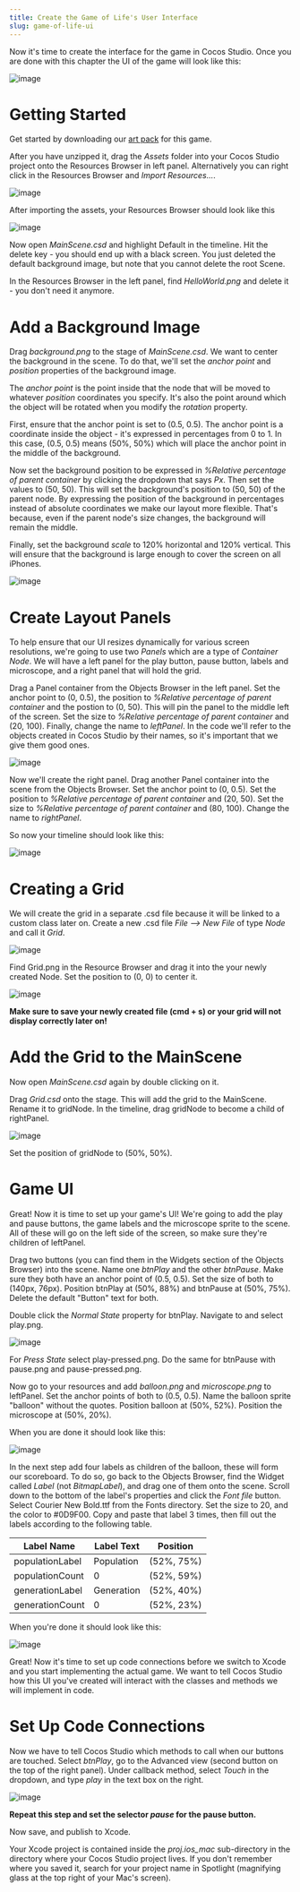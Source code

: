 ```yaml
---
title: Create the Game of Life's User Interface
slug: game-of-life-ui
---       
```


Now it's time to create the interface for the game in Cocos Studio. Once you are done with this chapter the UI of the game will look like this:

![image](https://s3.amazonaws.com/mgwu-misc/GameOfLife+Cocos+Studio+Tutorial/finalUI.png)

Getting Started
===============

Get started by downloading our [art
pack](https://s3.amazonaws.com/mgwu-misc/GameOfLife+Cocos+Studio+Tutorial/Assets.zip)
for this game.

After you have unzipped it, drag the *Assets* folder into your
Cocos Studio project onto the Resources Browser in left panel. Alternatively you can right click in the Resources Browser and *Import Resources...*.
	
![image](https://s3.amazonaws.com/mgwu-misc/GameOfLife+Cocos+Studio+Tutorial/rightClickImport.png)

After importing the assets, your Resources Browser should look like this

![image](https://s3.amazonaws.com/mgwu-misc/GameOfLife+Cocos+Studio+Tutorial/assetsExpanded.png)

Now open *MainScene.csd* and highlight Default in the timeline.
Hit the delete key - you should end up with a black screen. You just deleted the default background image, but note that you cannot delete the root Scene. 

In the Resources Browser in the left panel, find *HelloWorld.png* and delete it - you don't need it anymore.

Add a Background Image
======================

Drag *background.png* to the stage of *MainScene.csd*. We want to center the background in the scene. To do that, we'll set the *anchor point* and *position* properties of the background image.

The *anchor point* is the point inside that the node that will be moved to whatever *position* coordinates you specify. It's also the point around which the object will be rotated when you modify the *rotation* property.

First, ensure that the anchor point is set to (0.5, 0.5). The anchor point is a coordinate inside the object - it's expressed in percentages from 0 to 1.  In this case, (0.5, 0.5) means (50%, 50%) which will place the anchor point in the middle of the background. 

Now set the background position to be expressed in *%Relative percentage of parent container* by clicking the dropdown that says *Px*. Then set the values to (50, 50). This will set the background's position to (50, 50) of the parent node. By expressing the position of the background in percentages instead of absolute coordinates we make our layout more flexible. That's because, even if the parent node's size changes, the background will remain the middle.

Finally, set the background *scale* to 120% horizontal and 120% vertical. This will ensure that the background is large enough to cover the screen on all iPhones.

![image](https://s3.amazonaws.com/mgwu-misc/GameOfLife+Cocos+Studio+Tutorial/positionRelative.png)

Create Layout Panels
====================

To help ensure that our UI resizes dynamically for various screen resolutions, we're going to use two *Panels* which are a type of *Container Node*.  We will have a left panel for the play button, pause button, labels and microscope, and a right panel that will hold the grid.  

Drag a Panel container from the Objects Browser in the left panel. Set the anchor point to (0, 0.5), the position to *%Relative percentage of parent container* and the postion to (0, 50).  This will pin the panel to the middle left of the screen.  Set the size to *%Relative percentage of parent container* and (20, 100). Finally, change the name to *leftPanel*. In the code we'll refer to the objects created in Cocos Studio by their names, so it's important that we give them good ones.

![image](https://s3.amazonaws.com/mgwu-misc/GameOfLife+Cocos+Studio+Tutorial/leftPanelSettings.png)

Now we'll create the right panel. Drag another Panel container into the scene from the Objects Browser. Set the anchor point to (0, 0.5). Set the position to *%Relative percentage of parent container* and (20, 50). Set the size to *%Relative percentage of parent container* and (80, 100). Change the name to *rightPanel*.

So now your timeline should look like this:

![image](https://s3.amazonaws.com/mgwu-misc/GameOfLife+Cocos+Studio+Tutorial/panelsSetup.png)

Creating a Grid
===============

We will create the grid in a separate .csd file because it will be linked to a custom class later on. Create a new .csd file *File --> New File* of type *Node* and call it *Grid*.

![image](https://s3.amazonaws.com/mgwu-misc/GameOfLife+Cocos+Studio+Tutorial/newGrid.png)

Find Grid.png in the Resource Browser and drag it into the your newly created Node. Set the position to (0, 0) to center it.

![image](https://s3.amazonaws.com/mgwu-misc/GameOfLife+Cocos+Studio+Tutorial/gridImage.png)

**Make sure to save your newly created file (cmd + s) or your grid will not display correctly later on!**

Add the Grid to the MainScene
=============================

Now open *MainScene.csd* again by double clicking on it. 

Drag *Grid.csd* onto the stage. This will add the grid to the
MainScene. Rename it to gridNode. In the timeline, drag gridNode to become a child of rightPanel. 

![image](https://s3.amazonaws.com/mgwu-misc/GameOfLife+Cocos+Studio+Tutorial/gridNodeChild.png)

Set the position of gridNode to (50%, 50%).

Game UI
====================

Great! Now it is time to set up your game's UI! We're going to add the play and pause buttons, the game labels and the microscope sprite to the scene.  All of these will go on the left side of the screen, so make sure they're children of leftPanel.

Drag two buttons (you can find them in the Widgets section of the Objects Browser) into the scene. Name one *btnPlay* and the other *btnPause*. Make sure they both have an anchor point of (0.5, 0.5).  Set the size of both to (140px, 76px). Position btnPlay at (50%, 88%) and btnPause at (50%, 75%). Delete the default "Button" text for both.

Double click the *Normal State* property for btnPlay. Navigate to and select play.png. 

![image](https://s3.amazonaws.com/mgwu-misc/GameOfLife+Cocos+Studio+Tutorial/btnPlayNavigation.png)

For *Press State* select play-pressed.png. Do the same for btnPause with pause.png and pause-pressed.png.

Now go to your resources and add *balloon.png* and *microscope.png* to leftPanel. Set the anchor points of both to (0.5, 0.5). Name the balloon sprite "balloon" without the quotes.  Position balloon at (50%, 52%). Position the microscope at (50%, 20%).  

When you are done it should look like this:

![image](https://s3.amazonaws.com/mgwu-misc/GameOfLife+Cocos+Studio+Tutorial/gameUIPreLabels.png)

In the next step add four labels as children of the balloon, these will form our scoreboard. To do so, go back to the Objects Browser, find the Widget called *Label* (not *BitmapLabel*), and drag one of them onto the scene. Scroll down to the bottom of the label's properties and click the *Font file* button. Select Courier New Bold.ttf from the Fonts directory. Set the size to 20, and the color to #0D9F00. Copy and paste that label 3 times, then fill out the labels according to the following table.

| Label Name      | Label Text | Position   |
|-----------------|------------|------------|
| populationLabel | Population | (52%, 75%) |
| populationCount | 0          | (52%, 59%) |
| generationLabel | Generation | (52%, 40%) |
| generationCount | 0          | (52%, 23%) |

When you're done it should look like this:

![image](https://s3.amazonaws.com/mgwu-misc/GameOfLife+Cocos+Studio+Tutorial/labels.png)

Great! Now it's time to set up code connections before we switch to Xcode and you start implementing the actual game. We want to tell Cocos Studio how this UI you've created will interact with the classes and methods we will implement in code.

Set Up Code Connections
=======================

Now we have to tell Cocos Studio which methods to call when our
buttons are touched. Select *btnPlay*, go to the Advanced view (second button on the top of the right panel). Under callback method, select *Touch* in the dropdown, and type *play* in the text box on the right.

![image](https://s3.amazonaws.com/mgwu-misc/GameOfLife+Cocos+Studio+Tutorial/playCallback.png)

**Repeat this step and set the selector *pause* for the pause button.**

Now save, and publish to Xcode.

Your Xcode project is contained inside the *proj.ios_mac* sub-directory in the directory where your Cocos Studio project lives. If you don't remember where you saved it, search for your project name in Spotlight (magnifying glass at the top right of your Mac's screen).
